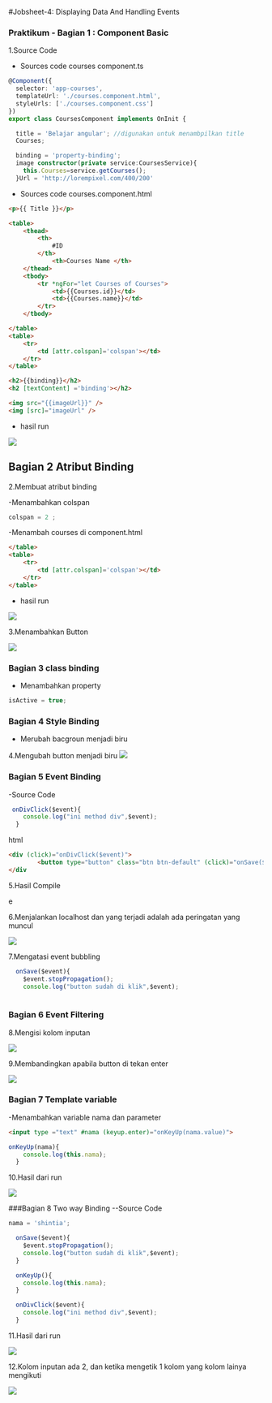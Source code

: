 #Jobsheet-4: Displaying Data And Handling Events 

### Praktikum - Bagian 1 : Component Basic 
1.Source Code 

* Sources code courses component.ts

```typescript 
@Component({
  selector: 'app-courses',
  templateUrl: './courses.component.html',
  styleUrls: ['./courses.component.css']
})
export class CoursesComponent implements OnInit {

  title = 'Belajar angular'; //digunakan untuk menambpilkan title
  Courses;

  binding = 'property-binding';
  image constructor(private service:CoursesService){  
    this.Courses=service.getCourses();
  }Url = 'http://lorempixel.com/400/200'

```
* Sources code courses.component.html

```html
<p>{{ Title }}</p>

<table>
	<thead>
		<th>
			#ID
		</th>
			<th>Courses Name </th>
	</thead>
	<tbody>
		<tr *ngFor="let Courses of Courses">
			<td>{{Courses.id}}</td>
			<td>{{Courses.name}}</td>
		</tr>
	</tbody>

</table>
<table>
	<tr>
		<td [attr.colspan]='colspan'></td>
	</tr>
</table>

<h2>{{binding}}</h2>
<h2 [textContent] ='binding'></h2>

<img src="{{imageUrl}}" />
<img [src]="imageUrl" />

```

* hasil run 

![](image\js4\1.jpg)

## Bagian 2 Atribut Binding 

2.Membuat atribut binding

 -Menambahkan colspan 

 ```typescript 
 colspan = 2 ;
 ```

 -Menambah courses di component.html 
 
```html 
</table>
<table>
	<tr>
		<td [attr.colspan]='colspan'></td>
	</tr>
</table>
```

* hasil run 

![](image\js4\2.jpg)

3.Menambahkan Button 

![](image\js4\3.jpg)

### Bagian 3 class binding 
- Menambahkan property 
```typescript 
isActive = true;
```

### Bagian 4 Style Binding 
- Merubah bacgroun menjadi biru 

4.Mengubah button menjadi biru 
![](image\js4\4.jpg)

### Bagian 5 Event Binding 
-Source Code 

```typescript
 onDivClick($event){
    console.log("ini method div",$event);
  }
```
html

```html
<div (click)="onDivClick($event)">
		<button type="button" class="btn btn-default" (click)="onSave($event)">button</button>
</div
```

5.Hasil Compile 

e[](image\js4\5.jpg)

6.Menjalankan localhost dan yang terjadi adalah ada peringatan yang muncul 

![](image\js4\6.jpg)


7.Mengatasi event bubbling 

```typescript
  onSave($event){
    $event.stopPropagation();
    console.log("button sudah di klik",$event);
  
```

### Bagian 6 Event Filtering 

8.Mengisi kolom inputan 

![](image\js4\8.jpg)

9.Membandingkan apabila button di tekan enter

![](image\js4\9.jpg)

### Bagian 7 Template variable 
-Menambahkan variable nama dan parameter

```html
<input type ="text" #nama (keyup.enter)="onKeyUp(nama.value)">
```

```typescript 
onKeyUp(nama){
    console.log(this.nama);
  }
```

10.Hasil dari run 

![](image\js4\10.jpg)

###Bagian 8 Two way Binding 
--Source Code 
```typescript
nama = 'shintia';

  onSave($event){
    $event.stopPropagation();
    console.log("button sudah di klik",$event);
  }

  onKeyUp(){
    console.log(this.nama);
  }

  onDivClick($event){
    console.log("ini method div",$event);
  }
```

11.Hasil dari run 

![](image\js4\11.jpg)

12.Kolom inputan ada 2, dan ketika mengetik 1 kolom yang kolom lainya mengikuti

![](image\js4\12.jpg)
